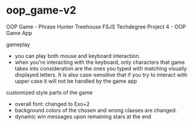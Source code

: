 # oop_game-v2
OOP Game - Phrase Hunter Treehouse FSJS Techdegree Project 4 - OOP Game App

gameplay
- you can play both mouse and keyboard interaction.
- when you're interacting with the keyboard, only characters
that game takes into consideration are the ones you typed with matching visually displayed letters. 
It is also case-sensitive that if you try to interact with upper case it will not be handled by the game app

customized style parts of the game
 - overall font: changed to Exo+2
 - background colors of the chosen and wrong classes are changed.
 - dynamic win messages upon remaining stars at the end